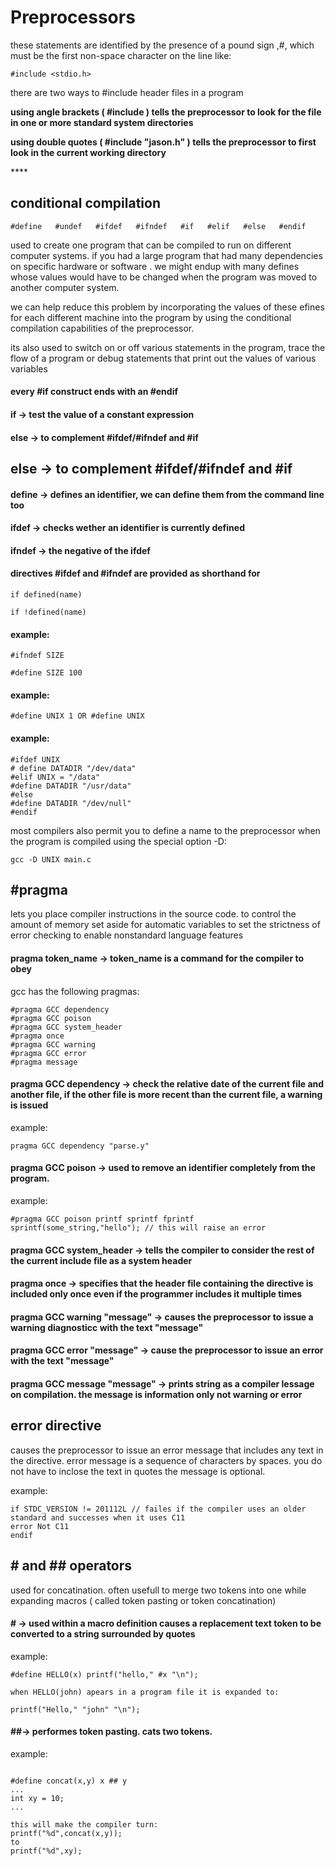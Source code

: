 # Preprocessors

these statements are identified by the presence of a pound sign ,\#, which must be the first non-space character on the line like:

```text
#include <stdio.h>
```

there are two ways to \#include header files in a program

**using angle brackets \( \#include \) tells the preprocessor to look for the file in one or more standard system directories**

**using double quotes \( \#include "jason.h" \) tells the preprocessor to first look in the current working directory**

\*\*\*\*

## conditional compilation

`#define  
#undef  
#ifdef  
#ifndef  
#if  
#elif  
#else  
#endif`  
  
used to create one program that can be compiled to run on different computer systems. if you had a large program that had many dependencies on specific hardware or software . we might endup with many defines whose values would have to be changed when the program was moved to another computer system.  
  
we can help reduce this problem by incorporating the values of these efines for each different machine into the program by using the conditional compilation capabilities of the preprocessor.  
  
its also used to switch on or off various statements in the program, trace the flow of a program or debug statements that print out the values of various variables

#### every \#if construct ends with an \#endif

#### if → test the value of a constant expression

#### else → to complement \#ifdef/\#ifndef and \#if

## else → to complement \#ifdef/\#ifndef and \#if

#### define → defines an identifier, we can define them from the command line too

#### ifdef → checks wether an identifier is currently defined

#### ifndef → the negative of the ifdef

#### directives \#ifdef and \#ifndef are provided as shorthand for

`if defined(name)`

`if !defined(name)`

#### example:

`#ifndef SIZE` 

`#define SIZE 100`

#### example:

`#define UNIX 1 OR #define UNIX`  


#### example:

```text
#ifdef UNIX
# define DATADIR "/dev/data"
#elif UNIX = "/data"
#define DATADIR "/usr/data"
#else
#define DATADIR "/dev/null"
#endif
```

most compilers also permit you to define a name to the preprocessor when the program is compiled using the special option -D:

`gcc -D UNIX main.c`  


## \#pragma

lets you place compiler instructions in the source code. to control the amount of memory set aside for automatic variables to set the strictness of error checking to enable nonstandard language features

#### pragma token\_name → token\_name is a command for the compiler to obey

gcc has the following pragmas:

```text
#pragma GCC dependency
#pragma GCC poison
#pragma GCC system_header
#pragma once
#pragma GCC warning
#pragma GCC error
#pragma message
```

#### pragma GCC dependency → check the relative date of the current file and another file, if the other file is more recent than the current file, a warning is issued

example:

```text
pragma GCC dependency "parse.y"
```

#### pragma GCC poison → used to remove an identifier completely from the program.

example:

```text
#pragma GCC poison printf sprintf fprintf
sprintf(some_string,"hello"); // this will raise an error
```

#### pragma GCC system\_header → tells the compiler to consider the rest of the current include file as a system header

#### pragma once → specifies that the header file containing the directive is included only once even if the programmer includes it multiple times

#### pragma GCC warning "message" →  causes the preprocessor to issue a warning diagnosticc with the text "message"

#### pragma GCC error "message" → cause the preprocessor to issue an error with the text "message"

#### pragma GCC message "message" → prints string as a compiler lessage on compilation. the message is information only not warning or error



## error directive

causes the preprocessor to issue an error message that includes any text in the directive. error message is a sequence of characters by spaces. you do not have to inclose the text in quotes the message is optional.

example:

```text
if STDC_VERSION != 201112L // failes if the compiler uses an older standard and successes when it uses C11
error Not C11
endif
```

## \# and \#\# operators

used for concatination. often usefull to merge two tokens into one while expanding macros \( called token pasting or token concatination\)

#### \# →  used within a macro definition causes a replacement text token to be converted to a string surrounded by quotes

example:

```text
#define HELLO(x) printf("hello," #x "\n");

when HELLO(john) apears in a program file it is expanded to:

printf("Hello," "john" "\n");
```

#### 

#### \#\#→ performes token pasting. cats two tokens.

example:

```text

#define concat(x,y) x ## y
...
int xy = 10;
...

this will make the compiler turn:
printf("%d",concat(x,y));
to 
printf("%d",xy);
```





